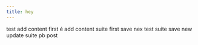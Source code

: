 ```yaml
---
title: hey
---
```

test add content first é 
add content suite first save
nex test suite save
new update suite pb post